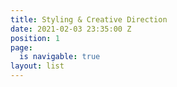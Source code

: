 ```yaml
---
title: Styling & Creative Direction
date: 2021-02-03 23:35:00 Z
position: 1
page:
  is navigable: true
layout: list
---
```


